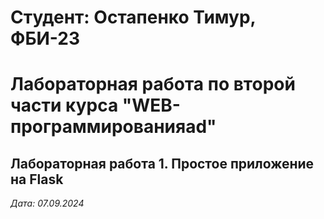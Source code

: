 # Студент: Остапенко Тимур, ФБИ-23
# Лабораторная работа по второй части курса "WEB-программированияad"
## Лабораторная работа 1. Простое приложение на Flask
*Дата: 07.09.2024*